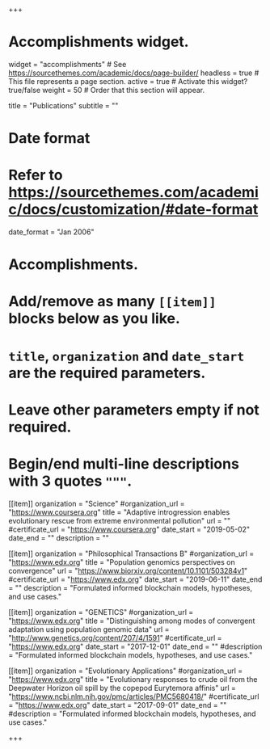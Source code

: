 +++
# Accomplishments widget.
widget = "accomplishments"  # See https://sourcethemes.com/academic/docs/page-builder/
headless = true  # This file represents a page section.
active = true  # Activate this widget? true/false
weight = 50  # Order that this section will appear.

title = "Publications"
subtitle = ""

# Date format
#   Refer to https://sourcethemes.com/academic/docs/customization/#date-format
date_format = "Jan 2006"

# Accomplishments.
#   Add/remove as many `[[item]]` blocks below as you like.
#   `title`, `organization` and `date_start` are the required parameters.
#   Leave other parameters empty if not required.
#   Begin/end multi-line descriptions with 3 quotes `"""`.

[[item]]
  organization = "Science"
  #organization_url = "https://www.coursera.org"
  title = "Adaptive introgression enables evolutionary rescue from extreme environmental pollution"
  url = ""
  #certificate_url = "https://www.coursera.org"
  date_start = "2019-05-02"
  date_end = ""
  description = ""

[[item]]
  organization = "Philosophical Transactions B"
  #organization_url = "https://www.edx.org"
  title = "Population genomics perspectives on convergence"
  url = "https://www.biorxiv.org/content/10.1101/503284v1"
  #certificate_url = "https://www.edx.org"
  date_start = "2019-06-11"
  date_end = ""
  description = "Formulated informed blockchain models, hypotheses, and use cases."
  
[[item]]
  organization = "GENETICS"
  #organization_url = "https://www.edx.org"
  title = "Distinguishing among modes of convergent adaptation using population genomic data"
  url = "http://www.genetics.org/content/207/4/1591"
  #certificate_url = "https://www.edx.org"
  date_start = "2017-12-01"
  date_end = ""
  #description = "Formulated informed blockchain models, hypotheses, and use cases."
  
[[item]]
  organization = "Evolutionary Applications"
  #organization_url = "https://www.edx.org"
  title = "Evolutionary responses to crude oil from the Deepwater Horizon oil spill by the copepod Eurytemora affinis"
  url = "https://www.ncbi.nlm.nih.gov/pmc/articles/PMC5680418/"
  #certificate_url = "https://www.edx.org"
  date_start = "2017-09-01"
  date_end = ""
  #description = "Formulated informed blockchain models, hypotheses, and use cases."
  
+++
